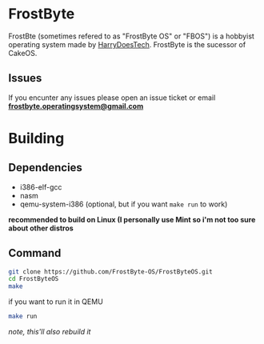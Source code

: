 # FrostByte
FrostBte (sometimes refered to as "FrostByte OS" or "FBOS") is a hobbyist operating system made by [HarryDoesTech](https://yt.harrydoestech.com).
FrostByte is the sucessor of CakeOS.
## Issues
If you encunter any issues please open an issue ticket or email **frostbyte.operatingsystem@gmail.com**

# Building
## Dependencies
- i386-elf-gcc
- nasm
- qemu-system-i386 (optional, but if you want `make run` to work)


**recommended to build on Linux (I personally use Mint so i'm not too sure about other distros**
## Command
```bash
git clone https://github.com/FrostByte-OS/FrostByteOS.git
cd FrostByteOS
make
```
if you want to run it in QEMU
```bash
make run
```
*note, this'll also rebuild it*
